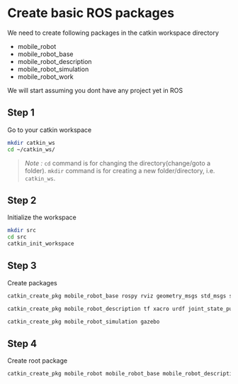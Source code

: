 # Create basic ROS packages

We need to create following packages in the catkin workspace directory
 - mobile_robot
 - mobile_robot_base
 - mobile_robot_description
 - mobile_robot_simulation
 - mobile_robot_work

We will start assuming you dont have any project yet in ROS
## Step 1
Go to your catkin workspace
```bash
mkdir catkin_ws
cd ~/catkin_ws/
```
> *Note :* `cd` command is for changing the directory(change/goto a folder). `mkdir` command is for creating a new folder/directory, i.e. `catkin_ws`.

## Step 2
Initialize the workspace

```bash
mkdir src
cd src
catkin_init_workspace
```

## Step 3
Create packages

```bash
catkin_create_pkg mobile_robot_base rospy rviz geometry_msgs std_msgs sensor_msgs

catkin_create_pkg mobile_robot_description tf xacro urdf joint_state_publisher robot_state_publisher

catkin_create_pkg mobile_robot_simulation gazebo
```

## Step 4
Create root package
```bash
catkin_create_pkg mobile_robot mobile_robot_base mobile_robot_description mobile_robot_simulation
```
